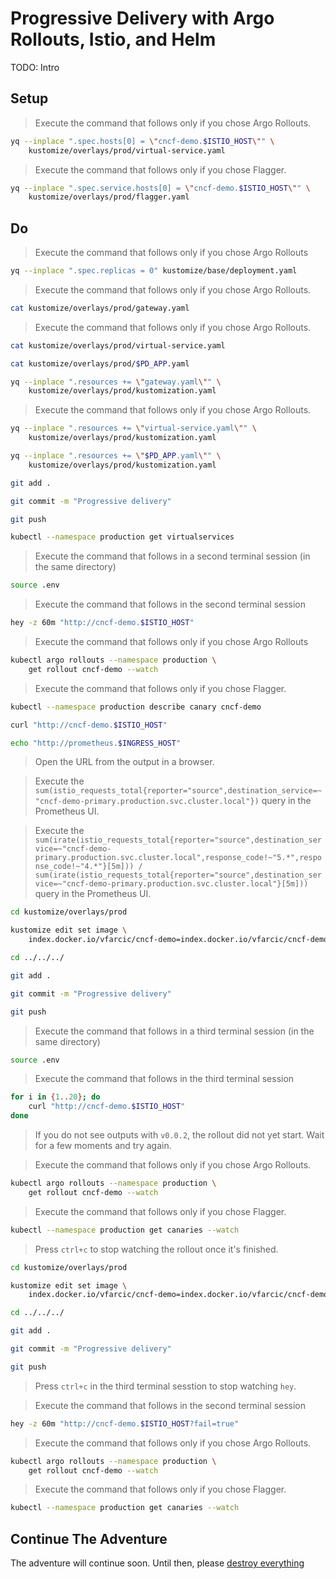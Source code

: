 # Progressive Delivery with Argo Rollouts, Istio, and Helm

TODO: Intro

## Setup

> Execute the command that follows only if you chose Argo Rollouts.

```sh
yq --inplace ".spec.hosts[0] = \"cncf-demo.$ISTIO_HOST\"" \
    kustomize/overlays/prod/virtual-service.yaml
```

> Execute the command that follows only if you chose Flagger.

```sh
yq --inplace ".spec.service.hosts[0] = \"cncf-demo.$ISTIO_HOST\"" \
    kustomize/overlays/prod/flagger.yaml
```

## Do

> Execute the command that follows only if you chose Argo Rollouts

```bash
yq --inplace ".spec.replicas = 0" kustomize/base/deployment.yaml
```

> Execute the command that follows only if you chose Argo Rollouts.

```sh
cat kustomize/overlays/prod/gateway.yaml
```

> Execute the command that follows only if you chose Argo Rollouts.

```sh
cat kustomize/overlays/prod/virtual-service.yaml
```

```sh
cat kustomize/overlays/prod/$PD_APP.yaml

yq --inplace ".resources += \"gateway.yaml\"" \
    kustomize/overlays/prod/kustomization.yaml
```

> Execute the command that follows only if you chose Argo Rollouts.

```sh
yq --inplace ".resources += \"virtual-service.yaml\"" \
    kustomize/overlays/prod/kustomization.yaml
```

```sh
yq --inplace ".resources += \"$PD_APP.yaml\"" \
    kustomize/overlays/prod/kustomization.yaml

git add .

git commit -m "Progressive delivery"

git push

kubectl --namespace production get virtualservices
```

> Execute the command that follows in a second terminal session (in the same directory)

```sh
source .env
```

> Execute the command that follows in the second terminal session

```sh
hey -z 60m "http://cncf-demo.$ISTIO_HOST"
```

> Execute the command that follows only if you chose Argo Rollouts

```sh
kubectl argo rollouts --namespace production \
    get rollout cncf-demo --watch
```

> Execute the command that follows only if you chose Flagger.

```sh
kubectl --namespace production describe canary cncf-demo

curl "http://cncf-demo.$ISTIO_HOST"

echo "http://prometheus.$INGRESS_HOST"
```

> Open the URL from the output in a browser.

> Execute the `sum(istio_requests_total{reporter="source",destination_service=~"cncf-demo-primary.production.svc.cluster.local"})` query in the Prometheus UI.

> Execute the `sum(irate(istio_requests_total{reporter="source",destination_service=~"cncf-demo-primary.production.svc.cluster.local",response_code!~"5.*",response_code!~"4.*"}[5m])) / sum(irate(istio_requests_total{reporter="source",destination_service=~"cncf-demo-primary.production.svc.cluster.local"}[5m]))` query in the Prometheus UI.

```sh
cd kustomize/overlays/prod

kustomize edit set image \
    index.docker.io/vfarcic/cncf-demo=index.docker.io/vfarcic/cncf-demo:v0.0.2

cd ../../../

git add .

git commit -m "Progressive delivery"

git push
```

> Execute the command that follows in a third terminal session (in the same directory)

```sh
source .env
```

> Execute the command that follows in the third terminal session

```sh
for i in {1..20}; do
    curl "http://cncf-demo.$ISTIO_HOST"
done
```

> If you do not see outputs with `v0.0.2`, the rollout did not yet start. Wait for a few moments and try again.

> Execute the command that follows only if you chose Argo Rollouts.

```sh
kubectl argo rollouts --namespace production \
    get rollout cncf-demo --watch
```

> Execute the command that follows only if you chose Flagger.

```sh
kubectl --namespace production get canaries --watch
```

> Press `ctrl+c` to stop watching the rollout once it's finished.

```sh
cd kustomize/overlays/prod

kustomize edit set image \
    index.docker.io/vfarcic/cncf-demo=index.docker.io/vfarcic/cncf-demo:v0.0.3

cd ../../../

git add .

git commit -m "Progressive delivery"

git push
```

> Press `ctrl+c` in the third terminal sesstion to stop watching `hey`.

> Execute the command that follows in the second terminal session

```sh
hey -z 60m "http://cncf-demo.$ISTIO_HOST?fail=true"
```

> Execute the command that follows only if you chose Argo Rollouts.

```sh
kubectl argo rollouts --namespace production \
    get rollout cncf-demo --watch
```

> Execute the command that follows only if you chose Flagger.

```sh
kubectl --namespace production get canaries --watch
```

## Continue The Adventure

The adventure will continue soon. Until then, please [destroy everything](../destroy/observability.md)

